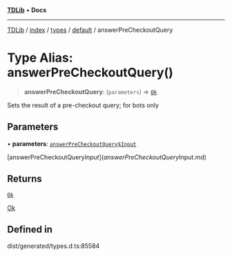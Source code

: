 [**TDLib**](../../../../../../README.md) • **Docs**

***

[TDLib](../../../../../../modules.md) / [index](../../../../../README.md) / [types](../../../README.md) / [default](../README.md) / answerPreCheckoutQuery

# Type Alias: answerPreCheckoutQuery()

> **answerPreCheckoutQuery**: (`parameters`) => [`Ok`](Ok-1.md)

Sets the result of a pre-checkout query; for bots only

## Parameters

• **parameters**: [`answerPreCheckoutQuery$Input`](answerPreCheckoutQuery$Input.md)

[answerPreCheckoutQuery$Input](answerPreCheckoutQuery$Input.md)

## Returns

[`Ok`](Ok-1.md)

[Ok](Ok-1.md)

## Defined in

dist/generated/types.d.ts:85584
